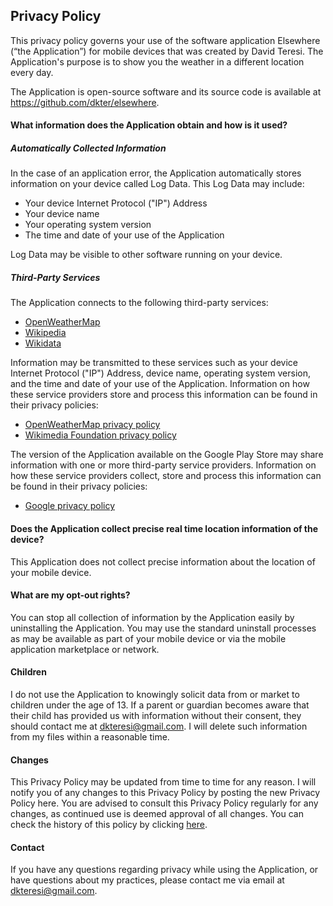 ## Privacy Policy

This privacy policy governs your use of the software application Elsewhere (“the Application”) for mobile devices that was created by David Teresi. The Application's purpose is to show you the weather in a different location every day.

The Application is open-source software and its source code is available at https://github.com/dkter/elsewhere.

#### What information does the Application obtain and how is it used?

##### Automatically Collected Information

In the case of an application error, the Application automatically stores information on your device called Log Data. This Log Data may include:

* Your device Internet Protocol ("IP") Address
* Your device name
* Your operating system version
* The time and date of your use of the Application

Log Data may be visible to other software running on your device.

##### Third-Party Services

The Application connects to the following third-party services:
* [OpenWeatherMap](https://openweathermap.org)
* [Wikipedia](https://wikipedia.org)
* [Wikidata](https://wikidata.org)

Information may be transmitted to these services such as your device Internet Protocol ("IP") Address, device name, operating system version, and the time and date of your use of the Application. Information on how these service providers store and process this information can be found in their privacy policies:

* [OpenWeatherMap privacy policy](https://openweather.co.uk/privacy-policy)
* [Wikimedia Foundation privacy policy](https://meta.wikimedia.org/wiki/Privacy_policy)

The version of the Application available on the Google Play Store may share information with one or more third-party service providers. Information on how these service providers collect, store and process this information can be found in their privacy policies:

* [Google privacy policy](https://www.google.com/policies/privacy/)

#### Does the Application collect precise real time location information of the device?

This Application does not collect precise information about the location of your mobile device. 

#### What are my opt-out rights?

You can stop all collection of information by the Application easily by uninstalling the Application. You may use the standard uninstall processes as may be available as part of your mobile device or via the mobile application marketplace or network.

#### Children

I do not use the Application to knowingly solicit data from or market to children under the age of 13. If a parent or guardian becomes aware that their child has provided us with information without their consent, they should contact me at dkteresi@gmail.com. I will delete such information from my files within a reasonable time.

#### Changes

This Privacy Policy may be updated from time to time for any reason. I will notify you of any changes to this Privacy Policy by posting the new Privacy Policy here. You are advised to consult this Privacy Policy regularly for any changes, as continued use is deemed approval of all changes. You can check the history of this policy by clicking [here](https://github.com/dkter/elsewhere/commits/main/PRIVACY.md).

#### Contact

If you have any questions regarding privacy while using the Application, or have questions about my practices, please contact me via email at dkteresi@gmail.com.
